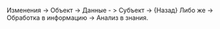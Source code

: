 Изменения -> Объект -> Данные - > Субъект -> {Назад}
Либо же -> Обработка в информацию -> Анализ в знания.